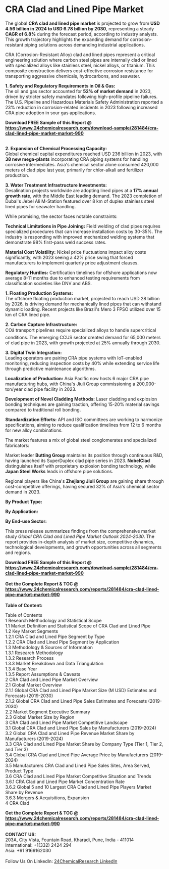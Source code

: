 <h1>CRA Clad and Lined Pipe Market</h1><p>The global <strong>CRA clad and lined pipe market</strong> is projected to grow from <strong>USD 4.56 billion in 2024 to USD 6.78 billion by 2030</strong>, representing a steady <strong>CAGR of 6.8%</strong> during the forecast period, according to industry analysts. This growth trajectory highlights the expanding demand for corrosion-resistant piping solutions across demanding industrial applications.</p><p>CRA (Corrosion-Resistant Alloy) clad and lined pipes represent a critical engineering solution where carbon steel pipes are internally clad or lined with specialized alloys like stainless steel, nickel alloys, or titanium. This composite construction delivers cost-effective corrosion resistance for transporting aggressive chemicals, hydrocarbons, and seawater.</p><p><strong>1. Safety and Regulatory Requirements in Oil &amp; Gas:</strong><br>
The oil and gas sector accounted for <strong>52% of market demand</strong> in 2023, driven by stricter safety mandates following high-profile pipeline failures. The U.S. Pipeline and Hazardous Materials Safety Administration reported a 23% reduction in corrosion-related incidents in 2023 following increased CRA pipe adoption in sour gas applications.</p><div><b>Download FREE Sample of this Report @ 
            <a href="https://www.24chemicalresearch.com/download-sample/281484/cra-clad-lined-pipe-market-market-990">
            https://www.24chemicalresearch.com/download-sample/281484/cra-clad-lined-pipe-market-market-990</a></b></div><br><p><strong>2. Expansion of Chemical Processing Capacity:</strong><br>
Global chemical capital expenditures reached USD 236 billion in 2023, with <strong>38 new mega-plants</strong> incorporating CRA piping systems for handling corrosive intermediates. Asia's chemical sector alone consumed 420,000 meters of clad pipe last year, primarily for chlor-alkali and fertilizer production.</p><p><strong>3. Water Treatment Infrastructure Investments:</strong><br>
Desalination projects worldwide are adopting lined pipes at a <strong>17% annual growth rate</strong>, with the Middle East leading demand. The 2023 completion of Dubai's Jebel Ali M-Station featured over 8 km of duplex stainless steel lined pipes for seawater handling.</p><p>While promising, the sector faces notable constraints:</p><p><strong>Technical Limitations in Pipe Joining:</strong> Field welding of clad pipes requires specialized procedures that can increase installation costs by 30-35%. The industry is responding with improved mechanized welding systems that demonstrate 98% first-pass weld success rates.</p><p><strong>Material Cost Volatility:</strong> Nickel price fluctuations impact alloy costs significantly, with 2023 seeing a 42% price swing that forced manufacturers to implement quarterly price adjustment clauses.</p><p><strong>Regulatory Hurdles:</strong> Certification timelines for offshore applications now average 8-11 months due to enhanced testing requirements from classification societies like DNV and ABS.</p><p><strong>1. Floating Production Systems:</strong><br>
The offshore floating production market, projected to reach USD 28 billion by 2026, is driving demand for mechanically lined pipes that can withstand dynamic loading. Recent projects like Brazil's Mero 3 FPSO utilized over 15 km of CRA lined pipe.</p><p><strong>2. Carbon Capture Infrastructure:</strong><br>
COâ transport pipelines require specialized alloys to handle supercritical conditions. The emerging CCUS sector created demand for 65,000 meters of clad pipe in 2023, with growth projected at 25% annually through 2030.</p><p><strong>3. Digital Twin Integration:</strong><br>
Leading operators are pairing CRA pipe systems with IoT-enabled monitoring, reducing inspection costs by 40% while extending service life through predictive maintenance algorithms.</p><p><strong>Localization of Production:</strong> Asia Pacific now hosts 6 major CRA pipe manufacturing hubs, with China's Jiuli Group commissioning a 200,000-ton/year clad pipe facility in 2023.</p><p><strong>Development of Novel Cladding Methods:</strong> Laser cladding and explosion bonding techniques are gaining traction, offering 15-20% material savings compared to traditional roll bonding.</p><p><strong>Standardization Efforts:</strong> API and ISO committees are working to harmonize specifications, aiming to reduce qualification timelines from 12 to 6 months for new alloy combinations.</p><p>The market features a mix of global steel conglomerates and specialized fabricators:</p><p>Market leader <strong>Butting Group</strong> maintains its position through continuous R&amp;D, having launched its SuperDuplex clad pipe series in 2023. <strong>NobelClad</strong> distinguishes itself with proprietary explosion bonding technology, while <strong>Japan Steel Works</strong> leads in offshore pipe solutions.</p><p>Regional players like China's <strong>Zhejiang Jiuli Group</strong> are gaining share through cost-competitive offerings, having secured 32% of Asia's chemical sector demand in 2023.</p><p><strong>By Product Type:</strong></p><p><strong>By Application:</strong></p><p><strong>By End-use Sector:</strong></p><p>This press release summarizes findings from the comprehensive market study <em>Global CRA Clad and Lined Pipe Market Outlook 2024-2030</em>. The report provides in-depth analysis of market size, competitive dynamics, technological developments, and growth opportunities across all segments and regions.</p><div><b>Download FREE Sample of this Report @ 
            <a href="https://www.24chemicalresearch.com/download-sample/281484/cra-clad-lined-pipe-market-market-990">
            https://www.24chemicalresearch.com/download-sample/281484/cra-clad-lined-pipe-market-market-990</a></b></div><br><div><b>Get the Complete Report & TOC @ 
            <a href="https://www.24chemicalresearch.com/reports/281484/cra-clad-lined-pipe-market-market-990">
            https://www.24chemicalresearch.com/reports/281484/cra-clad-lined-pipe-market-market-990</a></b></div><br>
            <b>Table of Content:</b><p>Table of Contents<br />
 1 Research Methodology and Statistical Scope<br />
 1.1 Market Definition and Statistical Scope of CRA Clad and Lined Pipe<br />
 1.2 Key Market Segments<br />
 1.2.1 CRA Clad and Lined Pipe Segment by Type<br />
 1.2.2 CRA Clad and Lined Pipe Segment by Application<br />
 1.3 Methodology & Sources of Information<br />
 1.3.1 Research Methodology<br />
 1.3.2 Research Process<br />
 1.3.3 Market Breakdown and Data Triangulation<br />
 1.3.4 Base Year<br />
 1.3.5 Report Assumptions & Caveats<br />
 2 CRA Clad and Lined Pipe Market Overview<br />
 2.1 Global Market Overview<br />
 2.1.1 Global CRA Clad and Lined Pipe Market Size (M USD) Estimates and Forecasts (2019-2030)<br />
 2.1.2 Global CRA Clad and Lined Pipe Sales Estimates and Forecasts (2019-2030)<br />
 2.2 Market Segment Executive Summary<br />
 2.3 Global Market Size by Region<br />
 3 CRA Clad and Lined Pipe Market Competitive Landscape<br />
 3.1 Global CRA Clad and Lined Pipe Sales by Manufacturers (2019-2024)<br />
 3.2 Global CRA Clad and Lined Pipe Revenue Market Share by Manufacturers (2019-2024)<br />
 3.3 CRA Clad and Lined Pipe Market Share by Company Type (Tier 1, Tier 2, and Tier 3)<br />
 3.4 Global CRA Clad and Lined Pipe Average Price by Manufacturers (2019-2024)<br />
 3.5 Manufacturers CRA Clad and Lined Pipe Sales Sites, Area Served, Product Type<br />
 3.6 CRA Clad and Lined Pipe Market Competitive Situation and Trends<br />
 3.6.1 CRA Clad and Lined Pipe Market Concentration Rate<br />
 3.6.2 Global 5 and 10 Largest CRA Clad and Lined Pipe Players Market Share by Revenue<br />
 3.6.3 Mergers & Acquisitions, Expansion<br />
 4 CRA Clad </p><div><b>Get the Complete Report & TOC @ 
            <a href="https://www.24chemicalresearch.com/reports/281484/cra-clad-lined-pipe-market-market-990">
            https://www.24chemicalresearch.com/reports/281484/cra-clad-lined-pipe-market-market-990</a></b></div><br><b>CONTACT US:</b><br>
            203A, City Vista, Fountain Road, Kharadi, Pune, India - 411014<br>
            International: +1(332) 2424 294<br>
            Asia: +91 9169162030 <br><br>
            Follow Us On LinkedIn: <a href="https://www.linkedin.com/company/24chemicalresearch/">24ChemicalResearch LinkedIn</a>